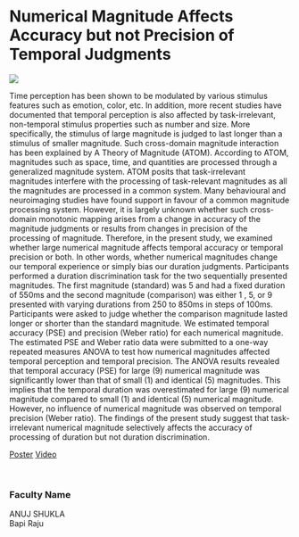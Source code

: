 # Numerical Magnitude Affects Accuracy but not Precision of Temporal Judgments

![](https://i.imgur.com/aBctEw3.png)

Time perception has been shown to be modulated by various stimulus features such as emotion, color, etc. In addition, more recent studies have documented that temporal perception is also affected by task-irrelevant, non-temporal stimulus properties such as number and size. More specifically, the stimulus of large magnitude is judged to last longer than a stimulus of smaller magnitude. Such cross-domain magnitude interaction has been explained by A Theory of Magnitude (ATOM). According to ATOM, magnitudes such as space, time, and quantities are processed through a generalized magnitude system. ATOM posits that task-irrelevant magnitudes interfere with the processing of task-relevant magnitudes as all the magnitudes are processed in a common system. Many behavioural and neuroimaging studies have found support in favour of a common magnitude processing system. However, it is largely unknown whether such cross-domain monotonic mapping arises from a change in accuracy of the magnitude judgments or results from changes in precision of the processing of magnitude. Therefore, in the present study, we examined whether large numerical magnitude affects temporal accuracy or temporal precision or both. In other words, whether numerical magnitudes change our temporal experience or simply bias our duration judgments. Participants performed a duration discrimination task for the two sequentially presented magnitudes. The first magnitude (standard) was 5 and had a fixed duration of 550ms and the second magnitude (comparison) was either 1 , 5, or 9 presented with varying durations from 250 to 850ms in steps of 100ms. Participants were asked to judge whether the comparison magnitude lasted longer or shorter than the standard magnitude. We estimated temporal accuracy (PSE) and precision (Weber ratio) for each numerical magnitude. The estimated PSE and Weber ratio data were submitted to a one-way repeated measures ANOVA to test how numerical magnitudes affected temporal perception and temporal precision. The ANOVA results revealed that temporal accuracy (PSE) for large (9) numerical magnitude was significantly lower than that of small (1) and identical (5) magnitudes. This implies that the temporal duration was overestimated for large (9) numerical magnitude compared to small (1) and identical (5) numerical magnitude. However, no influence of numerical magnitude was observed on temporal precision (Weber ratio). The findings of the present study suggest that task-irrelevant numerical magnitude selectively affects the accuracy of processing of duration but not duration discrimination.

[Poster](08.%20Numerical%20Magnitude%20Affects%20Accuracy%20but%20not%20Precision%20of%20Temporal%20Judgments.pdf)
[Video](https://youtu.be/WlCUHuXvkMA)

<br>


### Faculty Name

ANUJ SHUKLA<br>
Bapi Raju
